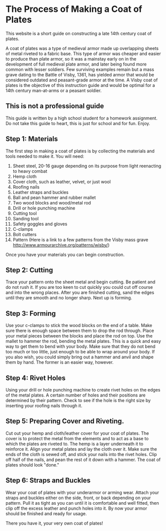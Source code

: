 # The Process of Making a Coat of Plates
This website is a short guide on constructing a late 14th century coat of plates.
 
A coat of plates was a type of medieval armor made up overlapping sheets of metal riveted to a fabric base. This type of armor was cheaper and easier to produce than plate armor, so it was a mainstay early on in the development of full medieval plate armor, and later being found more common with lesser soldiers. Few surviving examples remain but a mass grave dating to the Battle of Visby, 1361, has yielded armor that would be considered outdated and peasant-grade armor at the time. A Visby coat of plates is the objective of this instruction guide and would be optimal for a 14th century man-at-arms or a peasant soldier.
 
## This is not a professional guide
This guide is written by a high school student for a homework assignment. Do not take this guide to heart, this is just for school and for fun. Enjoy.
## Step 1: Materials
The first step in making a coat of plates is by collecting the materials and tools needed to make it. You will need:
1. Sheet steel, 20-16 gauge depending on its purpose from light reenacting to heavy combat
2. Hemp cloth
3. Cover cloth, such as leather, velvet, or just wool
4. Roofing nails
5. Leather straps and buckles
6. Ball and pean hammer and rubber mallet
7. Two wood blocks and wood/metal rod
8. Drill or hole punching machine
9. Cutting tool
10. Sanding tool
11. Safety goggles and gloves
12. C-clamps
13. Bolt cutters
14. Pattern (Here is a link to a few patterns from the Visby mass grave http://www.armourarchive.org/patterns/wisby/)
 
Once you have your materials you can begin construction.
## Step 2: Cutting
Trace your pattern onto the sheet metal and begin cutting. Be patient and do not rush it. If you are too keen to cut quickly you could cut off course and into the wrong places. After you are finished cutting, sand the edges until they are smooth and no longer sharp. Next up is forming.
## Step 3: Forming
Use your c-clamps to stick the wood blocks on the end of a table. Make sure there is enough space between them to drop the rod through. Place your metal pieces between the blocks and place the rod on top. Use the mallet to hammer the rod, bending the metal plates. This is a quick and easy way to get them to bend with your body. Make sure that they do not bend too much or too little, just enough to be able to wrap around your body. If you also wish, you could simply bring out a hammer and anvil and shape them by hand. The former is an easier way, however.
## Step 4: Rivet Holes
Using your drill or hole punching machine to create rivet holes on the edges of the metal plates. A certain number of holes and their positions are determined by their pattern. Check to see if the hole is the right size by inserting your roofing nails through it.
## Step 5: Preparing Cover and Riveting.
Cut out your hemp and cloth/leather cover for your coat of plates. The cover is to protect the metal from the elements and to act as a base to which the plates are riveted to. The hemp is a layer underneath it to reinforce it. Align your metal plates and lay the cloth over it. Make sure the ends of the cloth is sewed off, and stick your nails into the rivet holes. Clip off half of the nails, and pean the rest of it down with a hammer. The coat of plates should look "done."
## Step 6: Straps and Buckles
Wear your coat of plates with your underarmor or arming wear. Attach your straps and buckles either on the side, front, or back depending on your pattern. Pull it as tight as you can until it is comfortable and well fitted, then clip off the excess leather and punch holes into it. By now your armor should be finished and ready for usage.
 
There you have it, your very own coat of plates!
 
